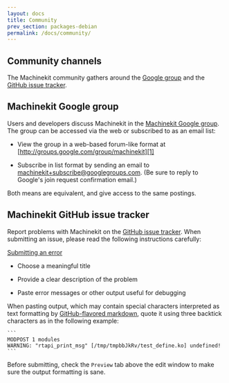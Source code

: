 ```yaml
---
layout: docs
title: Community
prev_section: packages-debian
permalink: /docs/community/
---
```


## Community channels

The Machinekit community gathers around the [Google group][1] and the
[GitHub issue tracker][2].


## Machinekit Google group

Users and developers discuss Machinekit in the [Machinekit Google
group][1].  The group can be accessed via the web or subscribed to as
an email list:

- View the group in a web-based forum-like format at
  [http://groups.google.com/group/machinekit][1]

- Subscribe in list format by sending an email to
  [machinekit+subscribe@googlegroups.com][4].  (Be sure to reply to
  Google's join request confirmation email.)

Both means are equivalent, and give access to the same postings.


## Machinekit GitHub issue tracker

Report problems with Machinekit on the [GitHub issue tracker][2].
When submitting an issue, please read the following instructions carefully:

[Submitting an error][5]

- Choose a meaningful title

- Provide a clear description of the problem

- Paste error messages or other output useful for debugging

When pasting output, which may contain special characters interpreted
as text formatting by [GitHub-flavored markdown][3], quote it using
three backtick characters as in the following example:

    ```
    MODPOST 1 modules
    WARNING: "rtapi_print_msg" [/tmp/tmpbbJkRv/test_define.ko] undefined!
    ```

Before submitting, check the `Preview` tab above the edit window to
make sure the output formatting is sane.

[1]:  http://groups.google.com/group/machinekit
[2]:  https://github.com/machinekit/machinekit/issues
[3]:  https://help.github.com/articles/github-flavored-markdown
[4]:  mailto:machinekit+subscribe@googlegroups.com
[5]:  https://github.com/machinekit/machinekit-docs/blob/master/machinekit-documentation/getting-help.asciidoc#reporting-an-error
